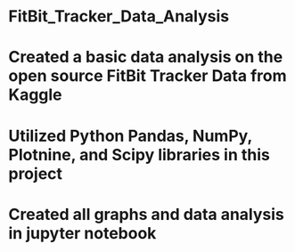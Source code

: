 # FitBit_Tracker_Data_Analysis
# Created a basic data analysis on the open source FitBit Tracker Data from Kaggle
# Utilized Python Pandas, NumPy, Plotnine, and Scipy libraries in this project
# Created all graphs and data analysis in jupyter notebook
